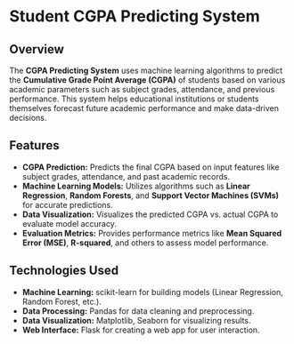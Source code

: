 # Student CGPA Predicting System

## Overview
The **CGPA Predicting System** uses machine learning algorithms to predict the **Cumulative Grade Point Average (CGPA)** of students based on various academic parameters such as subject grades, attendance, and previous performance. This system helps educational institutions or students themselves forecast future academic performance and make data-driven decisions.

## Features
- **CGPA Prediction:** Predicts the final CGPA based on input features like subject grades, attendance, and past academic records.
- **Machine Learning Models:** Utilizes algorithms such as **Linear Regression**, **Random Forests**, and **Support Vector Machines (SVMs)** for accurate predictions.
- **Data Visualization:** Visualizes the predicted CGPA vs. actual CGPA to evaluate model accuracy.
- **Evaluation Metrics:** Provides performance metrics like **Mean Squared Error (MSE)**, **R-squared**, and others to assess model performance.

## Technologies Used
- **Machine Learning:** scikit-learn for building models (Linear Regression, Random Forest, etc.).
- **Data Processing:** Pandas for data cleaning and preprocessing.
- **Data Visualization:** Matplotlib, Seaborn for visualizing results.
- **Web Interface:** Flask for creating a web app for user interaction.
